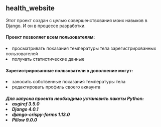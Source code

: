 <h2>health_website</h2>

Этот проект создан с целью совершенствования моих навыков в Django. И он в процессе разработки.

<h4>Проект позволяет всем пользователям:</h4>
    <li>просматривать показания температуры тела зарегистрированных пользователей</li>
    <li>получать статистические данные</li>
<h4>Зарегистрированные пользователи в дополнение могут:</h4>
    <li>заносить собственные показания температуры тела</li>
    <li>редактировать профиль своего аккаунта</li>
<h5>Для запуска проекта необходимо установить пакеты Python:
    <li>asgiref             3.5.0</li>
    <li>Django              4.0.1</li>
    <li>django-crispy-forms 1.13.0</li>
    <li>Pillow              9.0.0</li>